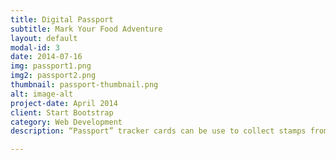 ```yaml
---
title: Digital Passport
subtitle: Mark Your Food Adventure
layout: default
modal-id: 3
date: 2014-07-16
img: passport1.png
img2: passport2.png
thumbnail: passport-thumbnail.png
alt: image-alt
project-date: April 2014
client: Start Bootstrap
category: Web Development
description: “Passport” tracker cards can be use to collect stamps from each restaurants you visit and are available for pick up at any participating Plate of Nations restaurant. Digitize your Passport by registering a valid phone number and entering a stamp code for each restaurant. Collect as many stamps as you can to be entered into raffles for fun prizes!

---
```

